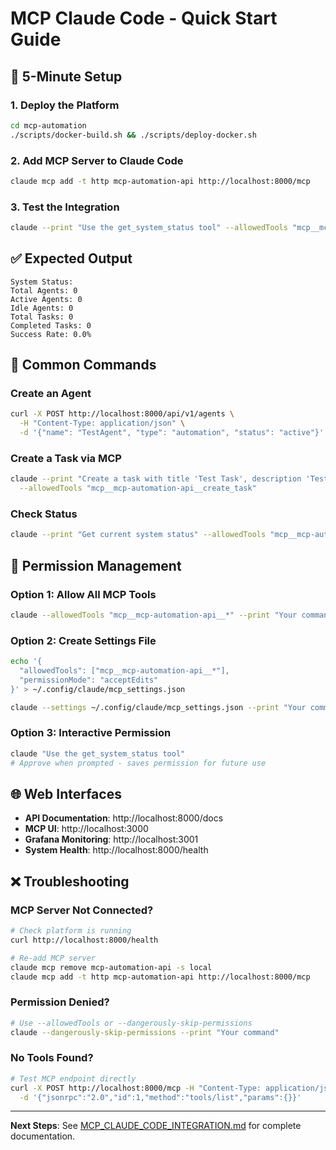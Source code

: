 # MCP Claude Code - Quick Start Guide

## 🚀 5-Minute Setup

### 1. Deploy the Platform
```bash
cd mcp-automation
./scripts/docker-build.sh && ./scripts/deploy-docker.sh
```

### 2. Add MCP Server to Claude Code
```bash
claude mcp add -t http mcp-automation-api http://localhost:8000/mcp
```

### 3. Test the Integration
```bash
claude --print "Use the get_system_status tool" --allowedTools "mcp__mcp-automation-api__*"
```

## ✅ Expected Output
```
System Status:
Total Agents: 0
Active Agents: 0
Idle Agents: 0
Total Tasks: 0
Completed Tasks: 0
Success Rate: 0.0%
```

## 🔧 Common Commands

### Create an Agent
```bash
curl -X POST http://localhost:8000/api/v1/agents \
  -H "Content-Type: application/json" \
  -d '{"name": "TestAgent", "type": "automation", "status": "active"}'
```

### Create a Task via MCP
```bash
claude --print "Create a task with title 'Test Task', description 'Testing MCP integration', type 'test'" \
  --allowedTools "mcp__mcp-automation-api__create_task"
```

### Check Status
```bash
claude --print "Get current system status" --allowedTools "mcp__mcp-automation-api__get_system_status"
```

## 🔑 Permission Management

### Option 1: Allow All MCP Tools
```bash
claude --allowedTools "mcp__mcp-automation-api__*" --print "Your command here"
```

### Option 2: Create Settings File
```bash
echo '{
  "allowedTools": ["mcp__mcp-automation-api__*"],
  "permissionMode": "acceptEdits"
}' > ~/.config/claude/mcp_settings.json

claude --settings ~/.config/claude/mcp_settings.json --print "Your command here"
```

### Option 3: Interactive Permission
```bash
claude "Use the get_system_status tool"
# Approve when prompted - saves permission for future use
```

## 🌐 Web Interfaces

- **API Documentation**: http://localhost:8000/docs
- **MCP UI**: http://localhost:3000
- **Grafana Monitoring**: http://localhost:3001
- **System Health**: http://localhost:8000/health

## ❌ Troubleshooting

### MCP Server Not Connected?
```bash
# Check platform is running
curl http://localhost:8000/health

# Re-add MCP server
claude mcp remove mcp-automation-api -s local
claude mcp add -t http mcp-automation-api http://localhost:8000/mcp
```

### Permission Denied?
```bash
# Use --allowedTools or --dangerously-skip-permissions
claude --dangerously-skip-permissions --print "Your command"
```

### No Tools Found?
```bash
# Test MCP endpoint directly
curl -X POST http://localhost:8000/mcp -H "Content-Type: application/json" \
  -d '{"jsonrpc":"2.0","id":1,"method":"tools/list","params":{}}'
```

---

**Next Steps**: See [MCP_CLAUDE_CODE_INTEGRATION.md](./MCP_CLAUDE_CODE_INTEGRATION.md) for complete documentation.
